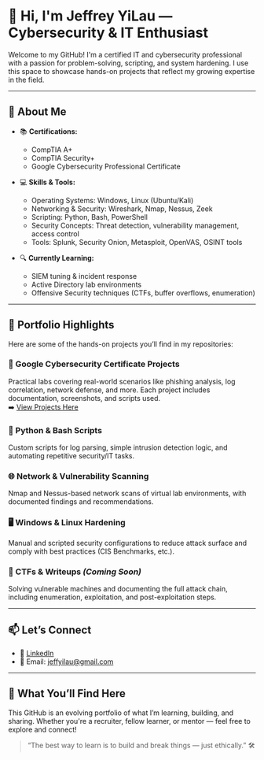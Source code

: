 # 👋 Hi, I'm Jeffrey YiLau — Cybersecurity & IT Enthusiast

Welcome to my GitHub! I'm a certified IT and cybersecurity professional with a passion for problem-solving, scripting, and system hardening. I use this space to showcase hands-on projects that reflect my growing expertise in the field.

---

## 🧠 About Me

- 📚 **Certifications:**  
  - CompTIA A+  
  - CompTIA Security+  
  - Google Cybersecurity Professional Certificate

- 💻 **Skills & Tools:**  
  - Operating Systems: Windows, Linux (Ubuntu/Kali)  
  - Networking & Security: Wireshark, Nmap, Nessus, Zeek  
  - Scripting: Python, Bash, PowerShell  
  - Security Concepts: Threat detection, vulnerability management, access control  
  - Tools: Splunk, Security Onion, Metasploit, OpenVAS, OSINT tools

- 🔍 **Currently Learning:**  
  - SIEM tuning & incident response  
  - Active Directory lab environments  
  - Offensive Security techniques (CTFs, buffer overflows, enumeration)

---

## 📁 Portfolio Highlights

Here are some of the hands-on projects you’ll find in my repositories:

### 🔐 Google Cybersecurity Certificate Projects
Practical labs covering real-world scenarios like phishing analysis, log correlation, network defense, and more. Each project includes documentation, screenshots, and scripts used.  
➡️ [View Projects Here](https://github.com/jeffyilau/Portfolio/tree/main)

### 🧰 Python & Bash Scripts
Custom scripts for log parsing, simple intrusion detection logic, and automating repetitive security/IT tasks.

### 🌐 Network & Vulnerability Scanning
Nmap and Nessus-based network scans of virtual lab environments, with documented findings and recommendations.

### 🖥️ Windows & Linux Hardening
Manual and scripted security configurations to reduce attack surface and comply with best practices (CIS Benchmarks, etc.).

### 🧪 CTFs & Writeups *(Coming Soon)*
Solving vulnerable machines and documenting the full attack chain, including enumeration, exploitation, and post-exploitation steps.

---

## 📫 Let’s Connect

- 💼 [LinkedIn](https://www.linkedin.com/in/jeffrey-yilau/)
- 📧 Email: jeffyilau@gmail.com

---

## 🤝 What You’ll Find Here

This GitHub is an evolving portfolio of what I’m learning, building, and sharing. Whether you're a recruiter, fellow learner, or mentor — feel free to explore and connect!

> “The best way to learn is to build and break things — just ethically.” 🛠️
